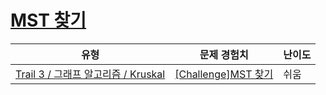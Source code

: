 # [MST 찾기](https://https://en.codetree.ai/trails/complete/curated-cards/challenge-ga-kruskal-practice)

|유형|문제 경험치|난이도|
|---|---|---|
|[Trail 3 / 그래프 알고리즘 / Kruskal](https://https://en.codetree.ai/trail-info/novice-high/)|[[Challenge]MST 찾기](https://https://en.codetree.ai/trails/complete/curated-cards/challenge-ga-kruskal-practice/)|쉬움|

